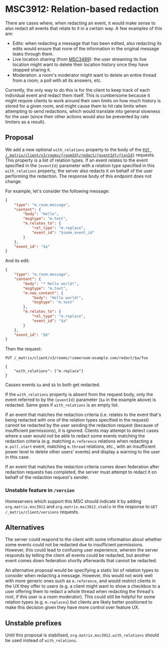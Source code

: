 # MSC3912: Relation-based redaction

There are cases where, when redacting an event, it would make sense to also
redact all events that relate to it in a certain way. A few examples of this
are:

* Edits: when redacting a message that has been edited, also redacting its edits
  would ensure that none of the information in the original message leaks
  through them.
* Live location sharing (from
  [MSC3489](https://github.com/matrix-org/matrix-spec-proposals/pull/3489)): the
  user streaming its live location might want to delete their location history
  once they have stopped sharing it.
* Moderation: a room's moderator might want to delete an entire thread from a
  room, a poll with all its answers, etc.

Currently, the only way to do this is for the client to keep track of each
individual event and redact them itself. This is cumbersome because it might
require clients to work around their own limits on how much history is stored
for a given room, and might cause them to hit rate limits when attempting to
send redactions, which would translate into general slowness for the user (since
their other actions would also be prevented by rate limiters as a result).

## Proposal

We add a new optional `with_relations` property to the body of the [`PUT
/_matrix/client/v3/rooms/{roomId}/redact/{eventId}/{txnId}`](https://spec.matrix.org/latest/client-server-api/#put_matrixclientv3roomsroomidredacteventidtxnid)
requests. This property is a list of relation types. If an event relates to the
event specified in the `{eventId}` parameter with a relation type specified in
this `with_relations` property, the server also redacts it on behalf of the user
performing the redaction. The response body of this endpoint does not change.

For example, let's consider the following message:

```json
{
    "type": "m.room.message",
    "content": {
        "body": "Hello",
        "msgtype": "m.text",
        "m.relates_to": {
            "rel_type": "m.replace",
            "event_id": "$some_event_id"
        }
    },
    "event_id": "$a"
}
```

And its edit:

```json
{
    "type": "m.room.message",
    "content": {
        "body": "* Hello world!",
        "msgtype": "m.text",
        "m.new_content": {
            "body": "Hello world!",
            "msgtype": "m.text"
        },
        "m.relates_to": {
            "rel_type": "m.replace",
            "event_id": "$a"
        }
    },
    "event_id": "$b"
}
```

Then the request:

```
PUT /_matrix/client/v3/rooms/!someroom:example.com/redact/$a/foo

{
    "with_relations": ["m.replace"]
}
```

Causes events `$a` and `$b` to both get redacted.

If the `with_relations` property is absent from the request body, only the event referred to by the `{eventId}` parameter (`$a` in the example above) is redacted. Same goes if `with_relations` is an empty list.

If an event that matches the redaction criteria (i.e. relates to the event
that's being redacted with one of the relation types specified in the request)
cannot be redacted by the user sending the redaction request (because of
insufficient permissions), it is ignored. Clients may attempt to detect cases
where a user would not be able to redact some events matching the redaction
criteria (e.g. matching `m.reference` relations when redacting a `m.poll.start`
event, matching `m.thread` relations, etc., with an insufficient power level to
delete other users' events) and display a warning to the user in this case.

If an event that matches the redaction criteria comes down federation after
redaction requests has completed, the server must attempt to redact it on behalf
of the redaction request's sender.

### Unstable feature in `/version`

Homeservers which support this MSC should indicate it by adding
`org.matrix.msc3912` and `org.matrix.msc3912.stable` in the response to `GET
/_matrix/client/versions` requests.


## Alternatives

The server could respond to the client with some information about whether some
events could not be redacted due to insufficient permissions. However, this
could lead to confusing user experience, wherein the server responds by telling
the client all events could be redacted, but another event comes down federation
shortly afterwards that cannot be redacted.

An alternative proposal would be specifying a static list of relation types to
consider when redacting a message. However, this would not work well with more
generic ones such as `m.reference`, and would restrict clients in the UX they
offer to users (e.g. a client might want to show a checkbox to a user offering
them to redact a whole thread when redacting the thread's root, if this user is
a room moderator). This could still be helpful for some relation types (e.g.
`m.replaces`) but clients are likely better positioned to make this decision
given they have more control over feature UX.

## Unstable prefixes

Until this proposal is stabilised, `org.matrix.msc3912.with_relations` should be
used instead of `with_relations`.
